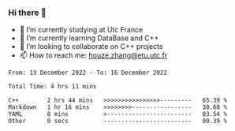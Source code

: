 ### Hi there 👋
- 🔭 I’m currently studying at Utc France
- 🌱 I’m currently learning DataBase and C++
- 👯 I’m looking to collaborate on C++ projects
- 📫 How to reach me: houze.zhang@etu.utc.fr

<!--START_SECTION:waka-->

```text
From: 13 December 2022 - To: 16 December 2022

Total Time: 4 hrs 11 mins

C++        2 hrs 44 mins   >>>>>>>>>>>>>>>>---------   65.39 %
Markdown   1 hr 16 mins    >>>>>>>>-----------------   30.60 %
YAML       8 mins          >------------------------   03.54 %
Other      0 secs          -------------------------   00.39 %
```

<!--END_SECTION:waka-->
